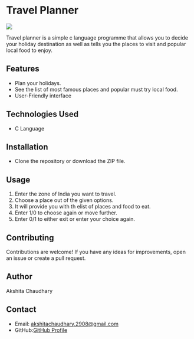 # Travel Planner
![](https://tse2.mm.bing.net/th?id=OIP.d5N-XxqcvmLN-ftjsfGCMQHaHa&pid=Api&P=0&h=180
)

Travel planner is a simple c language programme that allows you to decide your holiday destination as well as tells you the places to visit and popular local food to enjoy.

## Features
- Plan your holidays.
- See the list of most famous places and    popular must try local food. 
- User-Friendly interface

## Technologies Used 
- C Language

## Installation
- Clone the repository or download the ZIP file.


## Usage
1. Enter the zone of India you want to travel.
2. Choose a place out of the given options.
3. It will provide you with th elist of places and food to eat.
4. Enter 1/0 to choose again or move further.
5. Enter 0/1 to either exit or enter your choice again.


## Contributing
Contributions are welcome! If you have any ideas for improvements, open an issue or create a pull request.

## Author
Akshita Chaudhary

## Contact
- Email: akshitachaudhary.2908@gmail.com
- GitHub:[GitHub Profile](github.com/Aksh2908)
